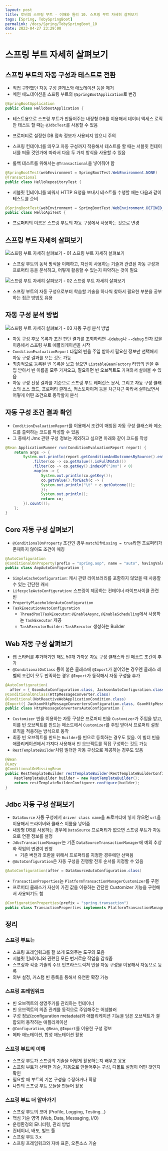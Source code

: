 ```yaml
---
layout: post
title: 토비의 스프링 부트 - 이해와 원리 10. 스프링 부트 자세히 살펴보기
tags: [Spring, TobySpringBoot]
permalink: /docs/Spring/TobySpringBoot_10
date: 2023-04-27 23:29:00
---
```

# 스프링 부트 자세히 살펴보기
## 스프링 부트의 자동 구성과 테스트로 전환
- 직접 구현했던 자동 구성 클래스와 애노테이션 등을 제거
- 메인 애노테이션을 스프링 부트의 `@SpringBootApplication`로 변경

```java
@SpringBootApplication
public class HellobootApplication {
```

- 테스트용으로 스프링 부트가 만들어주는 내장형 DB를 이용해서 데이터 액세스 로직만 테스트 할 때는 `@JdbcTest`를 사용할 수 있음
- 프로퍼티로 설정한 DB 접속 정보가 사용되지 않으니 주의

- 스프링 컨테이너를 띄우고 자동 구성까지 적용해서 테스트를 할 때는 서블릿 컨테이너를 띄울 것인가에 따라서 다음 두 가지 방식을 사용할 수 있음
- 롤백 테스트를 위해서는 `@Transactional`을 넣어줘야 함

```java
@SpringBootTest(webEnvironment = SpringBootTest.WebEnvironment.NONE)
@Transactional
public class HelloRepositoryTest {
```

- 서블릿 컨테이너를 띄워서 HTTP 요청을 보내서 테스트를 수행할 때는 다음과 같이 테스트를 준비

```java
@SpringBootTest(webEnvironment = SpringBootTest.WebEnvironment.DEFINED_PORT)
public class HelloApiTest {
```

- 프로퍼티의 이름은 스프링 부트의 자동 구성에서 사용하는 것으로 변경

## 스프링 부트 자세히 살펴보기

![스프링 부트 자세히 살펴보기 - 01  스프링 부트 자세히 살펴보기](https://user-images.githubusercontent.com/52024566/235309951-13c1d7ea-fe02-41c4-af50-8a207bfb36f9.png)

- 스프링 부트의 동작 방식을 이해하고, 자신이 사용하는 기술과 관련된 자동 구성과 프로퍼티 등을 분석하고, 어떻게 활용할 수 있는지 파악하는 것이 필요

![스프링 부트 자세히 살펴보기 - 02  스프링 부트 자세히 살펴보기](https://user-images.githubusercontent.com/52024566/235309954-5f05b0f5-c9d4-4e23-ad42-89f300d6f939.png)

- 스프링 부트의 자동 구성으로부터 학습할 기술을 하나씩 찾아서 필요한 부분을 공부하는 접근 방법도 유용
## 자동 구성 분석 방법

![스프링 부트 자세히 살펴보기 - 03  자동 구성 분석 방법](https://user-images.githubusercontent.com/52024566/235427672-3c9f455c-c792-4f4a-8f0d-e290a845aec0.png)

- 자동 구성 후보 목록과 조건 판단 결과를 조회하려면 `-Ddebug`나 `--debug` 인자 값을 이용해서 스프링 부트 애플리케이션을 시작
- `ConditionEvaluationReport` 타입의 빈을 주입 받아서 필요한 정보만 선택해서 자동 구성 결과를 보는 것도 가능
- 최종적으로 등록된 빈 목록을 보고 싶으면 `ListableBeanFactory` 타입의 빈을 주입 받아서 빈 이름을 모두 가져오고, 필요하면 빈 오브젝트도 가져와서 살펴볼 수 있음
- 자동 구성 선정 결과를 기준으로 스프링 부트 레퍼런스 문서, 그리고 자동 구성 클래스의 소스 코드, 프로퍼티 클래스, 커스토마이저 등을 차근차근 따라서 살펴보면서 어떻게 어떤 조건으로 동작할지 분석

## 자동 구성 조건 결과 확인
- `ConditionEvaluationReport`를 이용해서 조건이 매칭된 자동 구성 클래스와 메소드를 출력하는 코드를 작성할 수 있음
- 그 중에서 Jmx 관련 구성 정보는 제외하고 싶으면 아래와 같이 코드를 작성

```java
@Bean ApplicationRunner run(ConditionEvaluationReport report) {
    return args -> {
        System.out.println(report.getConditionAndOutcomesBySource().entrySet().stream()
            .filter(co -> co.getValue().isFullMatch())
            .filter(co -> co.getKey().indexOf("Jmx") < 0)
            .map(co -> {
                System.out.println(co.getKey());
                co.getValue().forEach(c -> {
                System.out.println("\t" + c.getOutcome());
                });
                System.out.println();
                return co;
        }).count());
    };
}
```
## Core 자동 구성 살펴보기
- `@ConditionalOnProperty` 조건인 경우 `matchIfMissing = true`라면 프로퍼티가 존재하지 않아도 조건이 매칭

```java
@AutoConfiguration
@ConditionalOnProperty(prefix = "spring.aop", name = "auto", havingValue = "true", matchIfMissing = true)
public class AopAutoConfiguration {
```

- `SimpleCacheConfiguration`: 캐시 관련 라이브러리를 포함하지 않았을 때 사용할 수 있는 간단한 캐시
- `LifecycleAutoConfiguration`: 스프링이 제공하는 컨테이너 라이프사이클 관련 빈
- `PropertyPlaceholderAutoConfiguration`
- `TaskExecutionAutoConfiguration`
  - `ThreadPoolTaskExecutor`: `@EnableAsync`, `@EnableScheduling`에서 사용하는 `TaskExecutor` 제공
  - `TaskExecutorBuilder`: `TaskExecutor` 생성하는 Builder
## Web 자동 구성 살펴보기
- 웹 스타터를 추가하기만 해도 50개 가까운 자동 구성 클래스와 빈 메소드 조건이 추가
- `@ConditionalOnClass` 등이 붙은 클래스에 `@Import`가 붙어있는 경우엔 클래스 레벨의 조건이 모두 만족하는 경우 `@Import`가 동작해서 자동 구성을 추가

```java
@AutoConfiguration(
  after = { GsonAutoConfiguration.class, JacksonAutoConfiguration.class, JsonbAutoConfiguration.class })
@ConditionalOnClass(HttpMessageConverter.class)
@Conditional(NotReactiveWebApplicationCondition.class)
@Import({ JacksonHttpMessageConvertersConfiguration.class, GsonHttpMessageConvertersConfiguration.class, JsonbHttpMessageConvertersConfiguration.class })
public class HttpMessageConvertersAutoConfiguration {
```

- `Customizer` 빈을 이용하는 자동 구성은 프로퍼티 빈을 `Customizer`가 주입을 받고, 이를 빈 오브젝트를 만드는 메소드에서 `Customizer`를 주입 받아서 프로퍼티 설정 로직을 적용하는 방식으로 동작
- 최종 빈 오브젝트를 만드는 `Builder`를 빈으로 등록하는 경우도 있음. 이 빌더 빈을 애플리케이션에서 가져다 사용해서 빈 오브젝트를 직접 구성하는 것도 가능
- `RestTemplateBuilder`처럼 빌더만 자동 구성으로 제공하는 경우도 있음

```java
@Bean
@Lazy
@ConditionalOnMissingBean
public RestTemplateBuilder restTemplateBuilder(RestTemplateBuilderConfigurer restTemplateBuilderConfigurer) {
    RestTemplateBuilder builder = new RestTemplateBuilder();
    return restTemplateBuilderConfigurer.configure(builder);
}
```
## Jdbc 자동 구성 살펴보기
- `DataSource` 자동 구성에서 `driver class name`을 프로퍼티에 넣지 않으면 `url`을 이용해서 드라이버와 클래스 이름을 넣어줌
- 내장형 DB를 사용하는 경우에 `DataSource` 프로퍼티가 없으면 스프링 부트가 자동으로 연결 정보를 설정
- `JdbcTransactionManager`는 기존 `DataSourceTransactionManager`에 예외 추상화 작업의 변경이 반영
  - 기존 버전과 호환을 위해서 프로퍼티를 지정한 경우에만 선택됨
- `@AutoConfiguration`은 자동 구성을 진행할 전후 순서를 지정할 수 있음

```java
@AutoConfiguration(after = DataSourceAutoConfiguration.class)
```

- `TransactionProperties`는 `PlatformTransactionManagerCustomizer`를 구현
- 프로퍼티 클래스가 자신이 가진 값을 이용하는 간단한 Customizer 기능을 구현해서 사용되기도 함

```java
@ConfigurationProperties(prefix = "spring.transaction")
public class TransactionProperties implements PlatformTransactionManagerCustomizer<AbstractPlatformTransactionManager> {
```
## 정리
### 스프링 부트는
- 스프링 프레임워크를 잘 쓰게 도와주는 도구의 모음
- 서블릿 컨테이너와 관련된 모든 번거로운 작업을 감춰줌
- 스프링과 각종 기술의 주요 인프라스트럭처 빈을 자동 구성을 이용해서 자동으로 등록
- 외부 설정, 커스텀 빈 등록을 통해서 유연한 확장 가능
### 스프링 프레임워크
- 빈 오브젝트의 생명주기를 관리하는 컨테이너
- 빈 오브젝트의 의존 관계를 동적으로 주입해주는 어셈블러
- 구성 정보(configuration metadata)와 애플리케이션 기능을 담은 오브젝트가 결합되어 동작하는 애플리케이션
- `@Configuration`, `@Bean`, `@Import`를 이용한 구성 정보
- 메타 애노테이션, 합성 애노테이션 활용
### 스프링 부트의 이해
- 스프링 부트가 스프링의 기술을 어떻게 활용하는지 배우고 응용
- 스프링 부트가 선택한 기술, 자동으로 만들어주는 구성, 디폴트 설정이 어떤 것인지 확인
- 필요할 때 부트의 기본 구성을 수정하거나 확장
- 나만의 스프링 부트 모듈을 만들어 활용
### 스프링 부트 더 알아가기
- 스프링 부트의 코어 (Profile, Logging, Testing...)
- 핵심 기술 영역 (Web, Data, Messaging, I/O)
- 운영환경의 모니터링, 관리 방법
- 컨테이너, 배포, 빌드 툴
- 스프링 부트 3.x
- 스프링 프레임워크와 자바 표준, 오픈소스 기술
